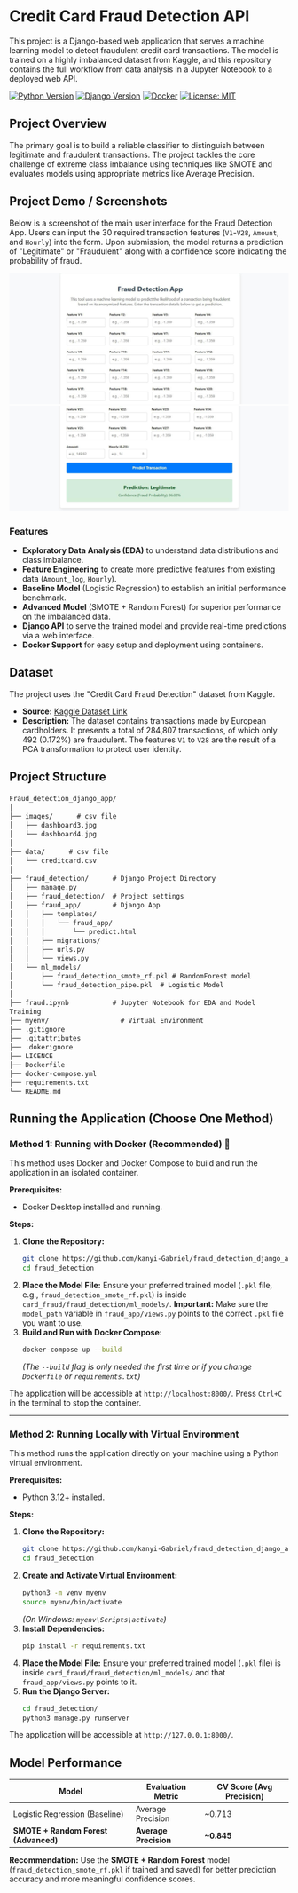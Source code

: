 # Credit Card Fraud Detection API

This project is a Django-based web application that serves a machine learning model to detect fraudulent credit card transactions. The model is trained on a highly imbalanced dataset from Kaggle, and this repository contains the full workflow from data analysis in a Jupyter Notebook to a deployed web API.

[![Python Version](https://img.shields.io/badge/python-3.12+-blue.svg)](https://www.python.org/downloads/)
[![Django Version](https://img.shields.io/badge/django-5.2+-green.svg)](https://www.djangoproject.com/)
[![Docker](https://img.shields.io/badge/docker-%230db7ed.svg?style=flat&logo=docker&logoColor=white)](https://www.docker.com/)
[![License: MIT](https://img.shields.io/badge/License-MIT-yellow.svg)](https://opensource.org/licenses/MIT)

## Project Overview

The primary goal is to build a reliable classifier to distinguish between legitimate and fraudulent transactions. The project tackles the core challenge of extreme class imbalance using techniques like SMOTE and evaluates models using appropriate metrics like Average Precision.

## Project Demo / Screenshots

Below is a screenshot of the main user interface for the Fraud Detection App. Users can input the 30 required transaction features (`V1`-`V28`, `Amount`, and `Hourly`) into the form. Upon submission, the model returns a prediction of "Legitimate" or "Fraudulent" along with a confidence score indicating the probability of fraud.

![Fraud Detection App Dashboard](images/dashboard3.jpg)
![Fraud Detection App Dashboard](images/dashboard4.jpg)

### Features
* **Exploratory Data Analysis (EDA)** to understand data distributions and class imbalance.
* **Feature Engineering** to create more predictive features from existing data (`Amount_log`, `Hourly`).
* **Baseline Model** (Logistic Regression) to establish an initial performance benchmark.
* **Advanced Model** (SMOTE + Random Forest) for superior performance on the imbalanced data.
* **Django API** to serve the trained model and provide real-time predictions via a web interface.
* **Docker Support** for easy setup and deployment using containers.

## Dataset

The project uses the "Credit Card Fraud Detection" dataset from Kaggle.
* **Source:** [Kaggle Dataset Link](https://www.kaggle.com/datasets/mlg-ulb/creditcardfraud)
* **Description:** The dataset contains transactions made by European cardholders. It presents a total of 284,807 transactions, of which only 492 (0.172%) are fraudulent. The features `V1` to `V28` are the result of a PCA transformation to protect user identity.

## Project Structure

```
Fraud_detection_django_app/
│
├── images/      # csv file
│   ├── dashboard3.jpg
│   └── dashboard4.jpg
│
├── data/      # csv file
│   └── creditcard.csv
│
├── fraud_detection/      # Django Project Directory
│   ├── manage.py
│   ├── fraud_detection/  # Project settings
│   ├── fraud_app/        # Django App
│   │   ├── templates/
│   │   │   └── fraud_app/
│   │   │       └── predict.html
│   │   ├── migrations/
│   │   ├── urls.py
│   │   └── views.py
│   └── ml_models/
│       ├── fraud_detection_smote_rf.pkl # RandomForest model
│       └── fraud_detection_pipe.pkl  # Logistic Model
│
├── fraud.ipynb           # Jupyter Notebook for EDA and Model Training
├── myenv/                  # Virtual Environment
├── .gitignore
├── .gitattributes
├── .dokerignore
├── LICENCE
├── Dockerfile
├── docker-compose.yml
├── requirements.txt
└── README.md
```

## Running the Application (Choose One Method)

### Method 1: Running with Docker (Recommended) 🐳

This method uses Docker and Docker Compose to build and run the application in an isolated container.

**Prerequisites:**
* Docker Desktop installed and running.

**Steps:**
1.  **Clone the Repository:**
    ```bash
    git clone https://github.com/kanyi-Gabriel/fraud_detection_django_app.git
    cd fraud_detection
    ```
2.  **Place the Model File:** Ensure your preferred trained model (`.pkl` file, e.g., `fraud_detection_smote_rf.pkl`) is inside `card_fraud/fraud_detection/ml_models/`. **Important:** Make sure the `model_path` variable in `fraud_app/views.py` points to the correct `.pkl` file you want to use.
3.  **Build and Run with Docker Compose:**
    ```bash
    docker-compose up --build
    ```
    *(The `--build` flag is only needed the first time or if you change `Dockerfile` or `requirements.txt`)*

The application will be accessible at `http://localhost:8000/`. Press `Ctrl+C` in the terminal to stop the container.

---
### Method 2: Running Locally with Virtual Environment

This method runs the application directly on your machine using a Python virtual environment.

**Prerequisites:**
* Python 3.12+ installed.

**Steps:**
1.  **Clone the Repository:**
    ```bash
    git clone https://github.com/kanyi-Gabriel/fraud_detection_django_app.git
    cd fraud_detection
    ```
2.  **Create and Activate Virtual Environment:**
    ```bash
    python3 -m venv myenv
    source myenv/bin/activate
    ```
    *(On Windows: `myenv\Scripts\activate`)*
3.  **Install Dependencies:**
    ```bash
    pip install -r requirements.txt
    ```
4.  **Place the Model File:** Ensure your preferred trained model (`.pkl` file) is inside `card_fraud/fraud_detection/ml_models/` and that `fraud_app/views.py` points to it.
5.  **Run the Django Server:**
    ```bash
    cd fraud_detection/
    python3 manage.py runserver
    ```

The application will be accessible at `http://127.0.0.1:8000/`.

## Model Performance

| Model                               | Evaluation Metric     | CV Score (Avg Precision) |
| ----------------------------------- | --------------------- | ------------------------ |
| Logistic Regression (Baseline)      | Average Precision     | ~0.713                   |
| **SMOTE + Random Forest (Advanced)** | **Average Precision** | **~0.845** |

**Recommendation:** Use the **SMOTE + Random Forest** model (`fraud_detection_smote_rf.pkl` if trained and saved) for better prediction accuracy and more meaningful confidence scores.

